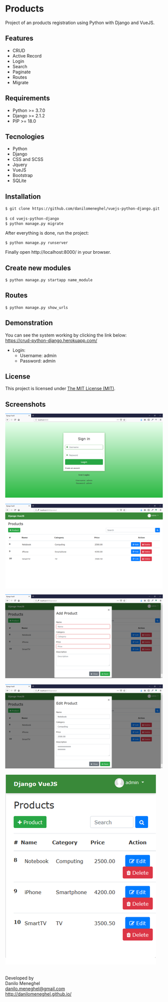 # Products

Project of an products registration using Python with Django and VueJS.

## Features

- CRUD
- Active Record
- Login
- Search
- Paginate
- Routes
- Migrate

## Requirements

- Python >= 3.7.0
- Django >= 2.1.2
- PIP >= 18.0

## Tecnologies

- Python
- Django
- CSS and SCSS
- Jquery
- VueJS
- Bootstrap
- SQLite

## Installation

```
$ git clone https://github.com/danilomeneghel/vuejs-python-django.git

$ cd vuejs-python-django
$ python manage.py migrate
```

After everything is done, run the project:

```
$ python manage.py runserver
```

Finally open http://localhost:8000/ in your browser.

## Create new modules

```
$ python manage.py startapp name_module
```

## Routes

```
$ python manage.py show_urls
```

## Demonstration

You can see the system working by clicking the link below:<br>
https://crud-python-django.herokuapp.com/

- Login:
    - Username: admin
    - Password: admin

## License

This project is licensed under <a href="LICENSE">The MIT License (MIT)</a>.

## Screenshots

![Screenshots](screenshots/screenshot01.png)<br><br>
![Screenshots](screenshots/screenshot02.png)<br><br>
![Screenshots](screenshots/screenshot03.png)<br><br>
![Screenshots](screenshots/screenshot04.png)<br><br>
![Screenshots](screenshots/screenshot05.png)<br><br>


Developed by<br>
Danilo Meneghel<br>
danilo.meneghel@gmail.com<br>
http://danilomeneghel.github.io/<br>
